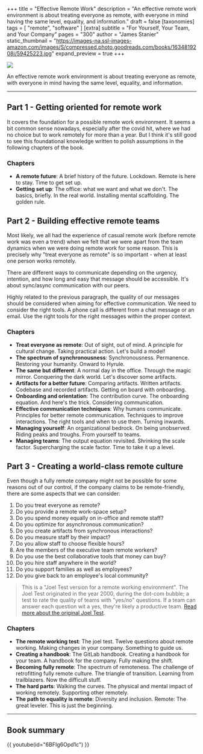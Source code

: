 +++
title = "Effective Remote Work"
description = "An effective remote work environment is about treating everyone as remote, with everyone in mind having the same level, equality, and information."
draft = false
[taxonomies]
tags = [ "remote", "software" ]
[extra]
subtitle = "For Yourself, Your Team, and Your Company"
pages = "300"
author = "James Stanier"
static_thumbnail = "https://images-na.ssl-images-amazon.com/images/S/compressed.photo.goodreads.com/books/1634819208i/59425223.jpg"
expand_preview = true
+++

<img border="0" src="https://images-na.ssl-images-amazon.com/images/S/compressed.photo.goodreads.com/books/1634819208i/59425223.jpg" >

An effective remote work environment is about treating everyone as remote, with everyone in mind having the same level, equality, and information.

<!-- more -->

---

## Part 1 - Getting oriented for remote work

It covers the foundation for a possible remote work environment. It seems a bit common sense nowadays, especially after the covid hit, where we had no choice but to work remotely for more than a year. But I think it's still good to see this foundational knowledge written to polish assumptions in the following chapters of the book.

### Chapters

- **A remote future**: A brief history of the future. Lockdown. Remote is here to stay. Time to get set up.
- **Getting set up**: The office: what we want and what we don't. The basics, briefly. In the real world. Installing mental scaffolding. The golden rule.

## Part 2 - Building effective remote teams

Most likely, we all had the experience of casual remote work (before remote work was even a trend) when we felt that we were apart from the team dynamics when we were doing remote work for some reason. This is precisely why "treat everyone as remote" is so important - when at least one person works remotely.

There are different ways to communicate depending on the urgency, intention, and how long and easy that message should be accessible. It's about sync/async communication with our peers.

Highly related to the previous paragraph, the quality of our messages should be considered when aiming for effective communication. We need to consider the right tools. A phone call is different from a chat message or an email. Use the right tools for the right messages within the proper context.

### Chapters

- **Treat everyone as remote**: Out of sight, out of mind. A principle for cultural change. Taking practical action. Let's build a model!
- **The spectrum of synchronousness**: Synchronousness. Permanence. Restoring your humanity. Onward to Hyrule.
- **The same but different**: A normal day in the office. Through the magic mirror. Conquering the dark world. Let's discover some artifacts.
- **Artifacts for a better future**: Comparing artifacts. Written artifacts. Codebase and recorded artifacts. Getting on board with onboarding. 
- **Onboarding and orientation**: The contribution curve. The onboarding equation. And here's the trick. Considering communication.
- **Effective communication techniques**: Why humans communicate. Principles for better remote communication. Techniques to improve interactions. The right tools and when to use them. Turning inwards. 
- **Managing yourself**: An organizational bedrock. On being unobserved. Riding peaks and troughs. From yourself to teams.
- **Managing teams**: The output equation revisited. Shrinking the scale factor. Supercharging the scale factor. Time to take it up a level.


## Part 3 - Creating a world-class remote culture

Even though a fully remote company might not be possible for some reasons out of our control, if the company claims to be remote-friendly, there are some aspects that we can consider:

1. Do you treat everyone as remote?
2. Do you provide a remote work-space setup?
3. Do you spend money equally on in-office and remote staff?
4. Do you optimize for asynchronous communication?
5. Do you create artifacts from synchronous interactions?
6. Do you measure staff by their impact?
7. Do you allow staff to choose flexible hours?
8. Are the members of the executive team remote workers?
9. Do you use the best collaborative tools that money can buy?
10. Do you hire staff anywhere in the world?
11. Do you support families as  well as employees?
12. Do you give back to an employee's local community?

> This is a "Joel Test version for a remote working environment". The Joel Test originated in the year 2000, during the dot-com bubble; a test to rate the quality of teams with "yes/no" questions. If a team can answer each question wit a yes, they're likely a productive team. [Read more about the original Joel Test](https://www.joelonsoftware.com/2000/08/09/the-joel-test-12-steps-to-better-code/).

### Chapters

- **The remote working test**: The joel test. Twelve questions about remote working. Making changes in your company. Something to guide us.
- **Creating a handbook**: The GitLab handbook. Creating a handbook for your team. A handbook for the company. Fully making the shift.
- **Becoming fully remote**: The spectrum of remoteness. The challenge of retrofitting fully remote culture. The triangle of transition. Learning from trailblazers. Now the difficult stuff.
- **The hard parts**: Walking the curves. The physical and mental impact of working remotely. Supporting other remotely.
- **The path to equality is remote**: Diversity and inclusion. Remote: The great leveler. This is just the beginning.

---

## Book summary

{{ youtube(id="6BFIg6Opd1c") }}